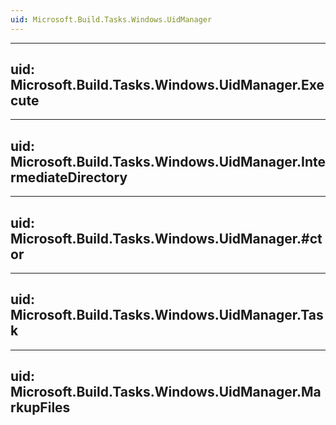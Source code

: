 ```yaml
---
uid: Microsoft.Build.Tasks.Windows.UidManager
---
```


---
uid: Microsoft.Build.Tasks.Windows.UidManager.Execute
---

---
uid: Microsoft.Build.Tasks.Windows.UidManager.IntermediateDirectory
---

---
uid: Microsoft.Build.Tasks.Windows.UidManager.#ctor
---

---
uid: Microsoft.Build.Tasks.Windows.UidManager.Task
---

---
uid: Microsoft.Build.Tasks.Windows.UidManager.MarkupFiles
---
